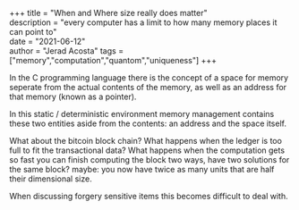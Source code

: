 +++
title = "When and Where size really does matter"  
description = "every computer has a limit to how many memory places it can point to"  
date = "2021-06-12"  
author = "Jerad Acosta"
tags = ["memory","computation","quantom","uniqueness"]
+++

In the C programming language there is the concept of a space for memory seperate from the actual contents of the memory, as well as an address for that memory (known as a pointer).  

In this static / deterministic environment memory management contains these two entities aside from the contents: an address and the space itself.

What about the bitcoin block chain?
What happens when the ledger is too full to fit the transactional data?
What happens when the computation gets so fast you can finish computing the block two ways, have two solutions for the same block?
maybe: you now have twice as many units that are half their dimensional size.  

When discussing forgery sensitive items this becomes difficult to deal with.  